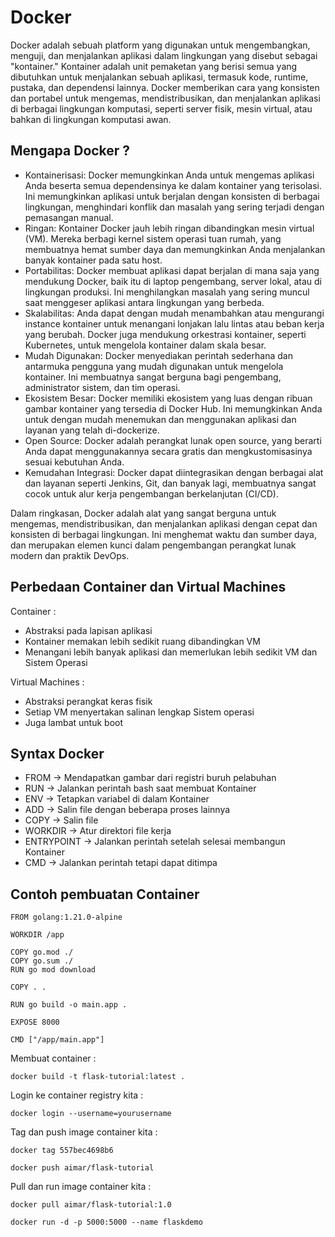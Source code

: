 # Docker

Docker adalah sebuah platform yang digunakan untuk mengembangkan, menguji, dan menjalankan aplikasi dalam lingkungan yang disebut sebagai "kontainer." Kontainer adalah unit pemaketan yang berisi semua yang dibutuhkan untuk menjalankan sebuah aplikasi, termasuk kode, runtime, pustaka, dan dependensi lainnya. Docker memberikan cara yang konsisten dan portabel untuk mengemas, mendistribusikan, dan menjalankan aplikasi di berbagai lingkungan komputasi, seperti server fisik, mesin virtual, atau bahkan di lingkungan komputasi awan.

## Mengapa Docker ?
* Kontainerisasi: Docker memungkinkan Anda untuk mengemas aplikasi Anda beserta semua dependensinya ke dalam kontainer yang terisolasi. Ini memungkinkan aplikasi untuk berjalan dengan konsisten di berbagai lingkungan, menghindari konflik dan masalah yang sering terjadi dengan pemasangan manual.
* Ringan: Kontainer Docker jauh lebih ringan dibandingkan mesin virtual (VM). Mereka berbagi kernel sistem operasi tuan rumah, yang membuatnya hemat sumber daya dan memungkinkan Anda menjalankan banyak kontainer pada satu host.
* Portabilitas: Docker membuat aplikasi dapat berjalan di mana saja yang mendukung Docker, baik itu di laptop pengembang, server lokal, atau di lingkungan produksi. Ini menghilangkan masalah yang sering muncul saat menggeser aplikasi antara lingkungan yang berbeda.
* Skalabilitas: Anda dapat dengan mudah menambahkan atau mengurangi instance kontainer untuk menangani lonjakan lalu lintas atau beban kerja yang berubah. Docker juga mendukung orkestrasi kontainer, seperti Kubernetes, untuk mengelola kontainer dalam skala besar.
* Mudah Digunakan: Docker menyediakan perintah sederhana dan antarmuka pengguna yang mudah digunakan untuk mengelola kontainer. Ini membuatnya sangat berguna bagi pengembang, administrator sistem, dan tim operasi.
* Ekosistem Besar: Docker memiliki ekosistem yang luas dengan ribuan gambar kontainer yang tersedia di Docker Hub. Ini memungkinkan Anda untuk dengan mudah menemukan dan menggunakan aplikasi dan layanan yang telah di-dockerize.
* Open Source: Docker adalah perangkat lunak open source, yang berarti Anda dapat menggunakannya secara gratis dan mengkustomisasinya sesuai kebutuhan Anda.
* Kemudahan Integrasi: Docker dapat diintegrasikan dengan berbagai alat dan layanan seperti Jenkins, Git, dan banyak lagi, membuatnya sangat cocok untuk alur kerja pengembangan berkelanjutan (CI/CD).

Dalam ringkasan, Docker adalah alat yang sangat berguna untuk mengemas, mendistribusikan, dan menjalankan aplikasi dengan cepat dan konsisten di berbagai lingkungan. Ini menghemat waktu dan sumber daya, dan merupakan elemen kunci dalam pengembangan perangkat lunak modern dan praktik DevOps.

## Perbedaan Container dan Virtual Machines 
Container :
* Abstraksi pada lapisan aplikasi
* Kontainer memakan lebih sedikit ruang dibandingkan VM
* Menangani lebih banyak aplikasi dan memerlukan lebih sedikit VM dan Sistem Operasi

Virtual Machines :
* Abstraksi perangkat keras fisik
* Setiap VM menyertakan salinan lengkap Sistem operasi
* Juga lambat untuk boot

## Syntax Docker
* FROM -> Mendapatkan gambar dari registri buruh pelabuhan
* RUN -> Jalankan perintah bash saat membuat Kontainer
* ENV -> Tetapkan variabel di dalam Kontainer
* ADD -> Salin file dengan beberapa proses lainnya
* COPY -> Salin file
* WORKDIR -> Atur direktori file kerja
* ENTRYPOINT -> Jalankan perintah setelah selesai membangun Kontainer
* CMD -> Jalankan perintah tetapi dapat ditimpa

## Contoh pembuatan Container
```
FROM golang:1.21.0-alpine

WORKDIR /app

COPY go.mod ./
COPY go.sum ./
RUN go mod download

COPY . .

RUN go build -o main.app .

EXPOSE 8000

CMD ["/app/main.app"]
```

Membuat container :
```
docker build -t flask-tutorial:latest .
```

Login ke container registry kita :
```
docker login --username=yourusername
```

Tag dan push image container kita :
```
docker tag 557bec4698b6
```

```
docker push aimar/flask-tutorial
```

Pull dan run image container kita :

```
docker pull aimar/flask-tutorial:1.0
```

```
docker run -d -p 5000:5000 --name flaskdemo
```
